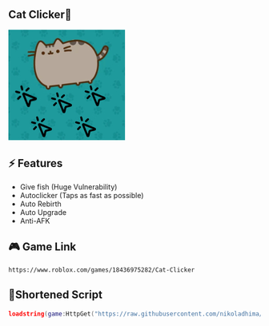 ## Cat Clicker🐾
<img src="Assets/catclickerthumbnail.jpg" alt="Cat Clicker🐾">

## ⚡ Features

- Give fish (Huge Vulnerability)
- Autoclicker (Taps as fast as possible)
- Auto Rebirth
- Auto Upgrade
- Anti-AFK

## 🎮 Game Link
```
https://www.roblox.com/games/18436975282/Cat-Clicker
```

 ## 🔌Shortened Script
 ```lua
loadstring(game:HttpGet("https://raw.githubusercontent.com/nikoladhima/Cat-Clicker/refs/heads/main/Cat-Clicker%20Source"))()
```
<br/>
